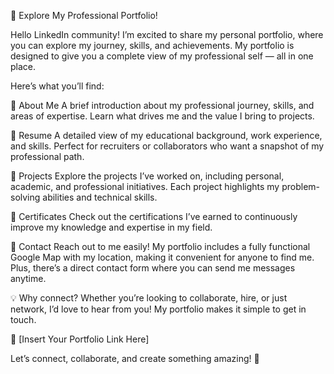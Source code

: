 🚀 Explore My Professional Portfolio!

Hello LinkedIn community! I’m excited to share my personal portfolio, where you can explore my journey, skills, and achievements. My portfolio is designed to give you a complete view of my professional self — all in one place.

Here’s what you’ll find:

🔹 About Me
A brief introduction about my professional journey, skills, and areas of expertise. Learn what drives me and the value I bring to projects.

🔹 Resume
A detailed view of my educational background, work experience, and skills. Perfect for recruiters or collaborators who want a snapshot of my professional path.

🔹 Projects
Explore the projects I’ve worked on, including personal, academic, and professional initiatives. Each project highlights my problem-solving abilities and technical skills.

🔹 Certificates
Check out the certifications I’ve earned to continuously improve my knowledge and expertise in my field.

🔹 Contact
Reach out to me easily! My portfolio includes a fully functional Google Map with my location, making it convenient for anyone to find me. Plus, there’s a direct contact form where you can send me messages anytime.

💡 Why connect?
Whether you’re looking to collaborate, hire, or just network, I’d love to hear from you! My portfolio makes it simple to get in touch.

🔗 [Insert Your Portfolio Link Here]

Let’s connect, collaborate, and create something amazing! 🌟
